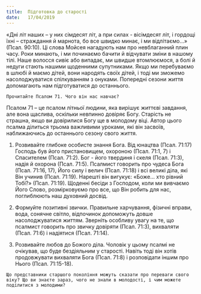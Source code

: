 ```yaml
---
title:  Підготовка до старості
date:   17/04/2019
---
```


«Дні літ наших – у них сімдесят літ, а при силах - вісімдесят літ, і гордощі їхні – страждання й марнота, бо все швидко минає, і ми відлітаємо...» (Псал. 90:10). Ці слова Мойсея нагадують нам про невблаганний плин часу. Роки минають, і ми починаємо бачити й відчувати зміни в нашому тілі. Наше волосся сивіє або випадає, ми швидше втомлюємося, а болі й недуги стають нашими щоденними супутниками. Якщо ми перебуваємо в шлюбі й маємо дітей, вони народять своїх дітей, і тоді ми зможемо насолоджуватися спілкуванням з онуками. Попередні сезони життя допомагають нам підготуватися до останнього.

`Прочитайте Псалом 71. Чого він нас навчає?`

Псалом 71 – це псалом літньої людини, яка вирішує життєві завдання, але вона щаслива, оскільки невпинно довіряє Богу. Старість не страшна, якщо ви довірилися Богу ще в молодому віці. Автор цього псалма ділиться трьома важливими уроками, які він засвоїв, наближаючись до останнього сезону свого життя.

1. Розвивайте глибоке особисте знання Бога. Від юнацтва (Псал. 71:17) Господь був його пристановищем, охороною (Псал. 71:1, 7) і Спасителем (Псал. 71:2). Бог - його твердиня і скеля (Псал. 71:3), надія й охорона (Псал. 71:5). Псалмист говорить про чудеса Бога (Псал. 71:16, 17), Його силу і велич (Псал. 71:18) і всі великі діла, які Він учинив (Псал. 71:19). Нарешті він вигукує: «Боже… хто рівний Тобі?» (Псал. 71:19). Щоденні бесіди з Господом, коли ми вивчаємо Його Слово, розмірковуємо про все, що Він робить для нас, поглиблюють наш духовний досвід.

2. Формуйте позитивні звички. Правильне харчування, фізичні вправи, вода, сонячне світло, відпочинок допоможуть довше насолоджуватися життям. Зверніть особливу увагу на те, що псалмист говорить про звичку довіряти (Псал. 71:3), вихваляти (Псал. 71:6) і надіятися (Псал. 71:14).

3. Розвивайте любов до Божого діла. Чоловік у цьому псалмі не очікував, що буде бездіяльним у старості. Навіть тоді він хотів продовжувати вихваляти Бога (Псал. 71:8) і розповідати іншим про Нього (Псал. 71:15-18).

`Що представники старшого покоління можуть сказати про переваги свого віку? Що ви знаєте зараз, чого не знали в молодості, і чим можете поділитися з молодими?`